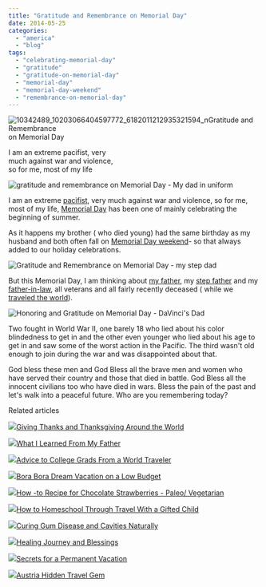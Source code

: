 ```yaml
---
title: "Gratitude and Remembrance on Memorial Day"
date: 2014-05-25
categories: 
  - "america"
  - "blog"
tags: 
  - "celebrating-memorial-day"
  - "gratitude"
  - "gratitude-on-memorial-day"
  - "memorial-day"
  - "memorial-day-weekend"
  - "remembrance-on-memorial-day"
---
```


![10342489_10203066404597772_6182011212935321594_n](https://pub-ac94b3f306b24c0dba4238943c97f2e1.r2.dev/6a00e5502a9507883301a3fd105dc0970b.jpg)Gratitude and Remembrance  
on Memorial Day  
  
I am an extreme pacifist, very  
much against war and violence,  
so for me, most of my life

<!--more-->  
  
![ gratitude and remembrance on Memorial Day - My dad in uniform](https://pub-ac94b3f306b24c0dba4238943c97f2e1.r2.dev/6a00e5502a9507883301a511c00490970c.png)  
  
I am an extreme [pacifist](http://soultravelers3new.local/2012/10/world-peace-love-and-happiness.html "world peace"), very much against war and violence, so for me, most of my life, [Memorial Day](http://soultravelers3new.local/2007/05/italian-memoria.html "Memorial Day in Italy") has been one of mainly celebrating the beginning of summer.  
  
As it happens my brother ( who died young) had the same birthday as my husband and both often fall on [Memorial Day weekend](http://soultravelers3new.local/2007/06/adriatic-birthd.html "Memorial Day weekend")\- so that always added to our holiday celebrations.  
  
![Gratitude and Remembrance on Memorial Day - my step dad](https://pub-ac94b3f306b24c0dba4238943c97f2e1.r2.dev/6a00e5502a9507883301a511c00cdf970c.png)  
  
  
But this Memorial Day, I am thinking about [my father](http://soultravelers3new.local/2012/05/what-i-learned-from-my-father.html "what I learned from my father"), my [step father](http://soultravelers3new.local/2010/12/mourning-while-traveling-tribute-to-al-grief-and-travel-deathdying-at-a-distance.html "mourning and travel") and my [father-in-law](http://soultravelers3new.local/2010/06/good-bye-dad-grandpa-family-death-afar-while-traveling-abroad.html "death in the family while traveling "), all veterans and all fairly recently deceased ( while we [traveled the world](http://soultravelers3new.local/2012/12/around-the-world-family-travel.html "travel the world")).  
  
![ Honoring and Gratitude on Memorial Day - DaVinci's Dad](https://pub-ac94b3f306b24c0dba4238943c97f2e1.r2.dev/6a00e5502a9507883301a511c0a254970c.png)  
  
  
Two fought in World War II, one barely 18 who lied about his color blindedness to get in and the other even younger who lied about his age to get in and saw some of the worst action in the Pacific. The third wasn't old enough to join during the war and was disappointed about that.  
  
God bless these men and God Bless all the brave men and women who have served their country and those that died in battle. God Bless all the innocent civilians too who have died in wars. Bless the pain of the past and let's walk into a peaceful future. Who are you remembering today?  
  

Related articles

[![](http://i.zemanta.com/224184869_80_80.jpg)](http://soultravelers3new.local/2013/11/giving-thanks-and-thanksgiving-around-the-world.html)[Giving Thanks and Thanksgiving Around the World](http://soultravelers3new.local/2013/11/giving-thanks-and-thanksgiving-around-the-world.html)

[![](http://i.zemanta.com/90087147_80_80.jpg)](http://soultravelers3new.local/2012/05/what-i-learned-from-my-father.html)[What I Learned From My Father](http://soultravelers3new.local/2012/05/what-i-learned-from-my-father.html)

[![](http://i.zemanta.com/91218951_80_80.jpg)](http://soultravelers3new.local/2012/05/advice-to-college-grads-from-a-world-traveler.html)[Advice to College Grads From a World Traveler](http://soultravelers3new.local/2012/05/advice-to-college-grads-from-a-world-traveler.html)

[![](http://i.zemanta.com/264138071_80_80.jpg)](http://soultravelers3new.local/2014/04/bora-bora-dream-vacation-on-a-low-budget.html)[Bora Bora Dream Vacation on a Low Budget](http://soultravelers3new.local/2014/04/bora-bora-dream-vacation-on-a-low-budget.html)

[![](http://i.zemanta.com/259058801_80_80.jpg)](http://soultravelers3new.local/2014/03/how-to-recipe-for-chocolate-strawberries-paleo-vegetarian.html)[How -to Recipe for Chocolate Strawberries - Paleo/ Vegetarian](http://soultravelers3new.local/2014/03/how-to-recipe-for-chocolate-strawberries-paleo-vegetarian.html)

[![](http://i.zemanta.com/111536966_80_80.jpg)](http://soultravelers3new.local/2012/09/how-to-homeschool-through-travel-with-a-gifted-child-.html)[How to Homeschool Through Travel With a Gifted Child](http://soultravelers3new.local/2012/09/how-to-homeschool-through-travel-with-a-gifted-child-.html)

[![](http://i.zemanta.com/154024597_80_80.jpg)](http://soultravelers3new.local/2013/03/curing-gum-disease-and-cavities-naturally.html)[Curing Gum Disease and Cavities Naturally](http://soultravelers3new.local/2013/03/curing-gum-disease-and-cavities-naturally.html)

[![](http://i.zemanta.com/191008312_80_80.jpg)](http://soultravelers3new.local/2013/07/healing-journey-and-blessings.html)[Healing Journey and Blessings](http://soultravelers3new.local/2013/07/healing-journey-and-blessings.html)

[![](http://i.zemanta.com/197008054_80_80.jpg)](http://soultravelers3new.local/2013/08/secrets-for-a-permanent-vacation-travel-tips.html)[Secrets for a Permanent Vacation](http://soultravelers3new.local/2013/08/secrets-for-a-permanent-vacation-travel-tips.html)

[![](http://i.zemanta.com/113504100_80_80.jpg)](http://soultravelers3new.local/2012/09/austria-hidden-travel-gem.html)[Austria Hidden Travel Gem](http://soultravelers3new.local/2012/09/austria-hidden-travel-gem.html)

